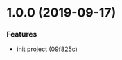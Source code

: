 <a name="1.0.0"></a>
# 1.0.0 (2019-09-17)


### Features

* init project ([09f825c](https://github.com/pandaCure/changelog-record/commit/09f825c))



